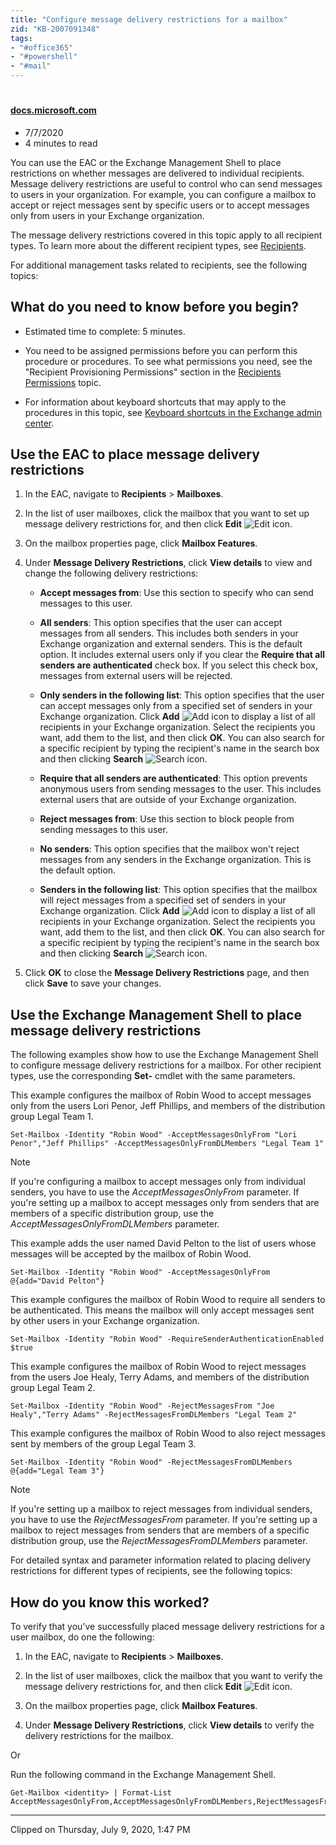 ```yaml
---
title: "Configure message delivery restrictions for a mailbox"
zid: "KB-2007091348"
tags:
- "#office365"
- "#powershell"
- "#mail"
---
```



# 
#### [docs.microsoft.com](https://docs.microsoft.com/en-us/exchange/recipients/user-mailboxes/message-delivery-restrictions)

*   7/7/2020
*   4 minutes to read


You can use the EAC or the Exchange Management Shell to place restrictions on whether messages are delivered to individual recipients. Message delivery restrictions are useful to control who can send messages to users in your organization. For example, you can configure a mailbox to accept or reject messages sent by specific users or to accept messages only from users in your Exchange organization.

The message delivery restrictions covered in this topic apply to all recipient types. To learn more about the different recipient types, see [Recipients](../recipients?view=exchserver-2019).

For additional management tasks related to recipients, see the following topics:

What do you need to know before you begin?
------------------------------------------

*   Estimated time to complete: 5 minutes.
    
*   You need to be assigned permissions before you can perform this procedure or procedures. To see what permissions you need, see the "Recipient Provisioning Permissions" section in the [Recipients Permissions](../../permissions/feature-permissions/recipient-permissions?view=exchserver-2019) topic.
    
*   For information about keyboard shortcuts that may apply to the procedures in this topic, see [Keyboard shortcuts in the Exchange admin center](../../about-documentation/exchange-admin-center-keyboard-shortcuts?view=exchserver-2019).
    

Use the EAC to place message delivery restrictions
--------------------------------------------------

1.  In the EAC, navigate to **Recipients** > **Mailboxes**.
    
2.  In the list of user mailboxes, click the mailbox that you want to set up message delivery restrictions for, and then click **Edit** ![Edit icon](../../exchangeserver/media/itpro_eac_editicon.png?view=exchserver-2019).
    
3.  On the mailbox properties page, click **Mailbox Features**.
    
4.  Under **Message Delivery Restrictions**, click **View details** to view and change the following delivery restrictions:
    
    *   **Accept messages from**: Use this section to specify who can send messages to this user.
        
    *   **All senders**: This option specifies that the user can accept messages from all senders. This includes both senders in your Exchange organization and external senders. This is the default option. It includes external users only if you clear the **Require that all senders are authenticated** check box. If you select this check box, messages from external users will be rejected.
        
    *   **Only senders in the following list**: This option specifies that the user can accept messages only from a specified set of senders in your Exchange organization. Click **Add** ![Add icon](../../exchangeserver/media/itpro_eac_addicon.png?view=exchserver-2019) to display a list of all recipients in your Exchange organization. Select the recipients you want, add them to the list, and then click **OK**. You can also search for a specific recipient by typing the recipient's name in the search box and then clicking **Search** ![Search icon](../../exchangeserver/media/itpro_eac_.png?view=exchserver-2019).
        
    *   **Require that all senders are authenticated**: This option prevents anonymous users from sending messages to the user. This includes external users that are outside of your Exchange organization.
        
    *   **Reject messages from**: Use this section to block people from sending messages to this user.
        
    *   **No senders**: This option specifies that the mailbox won't reject messages from any senders in the Exchange organization. This is the default option.
        
    *   **Senders in the following list**: This option specifies that the mailbox will reject messages from a specified set of senders in your Exchange organization. Click **Add** ![Add icon](../../exchangeserver/media/itpro_eac_addicon.png?view=exchserver-2019) to display a list of all recipients in your Exchange organization. Select the recipients you want, add them to the list, and then click **OK**. You can also search for a specific recipient by typing the recipient's name in the search box and then clicking **Search** ![Search icon](../../exchangeserver/media/itpro_eac_.png?view=exchserver-2019).
        
5.  Click **OK** to close the **Message Delivery Restrictions** page, and then click **Save** to save your changes.
    

Use the Exchange Management Shell to place message delivery restrictions
------------------------------------------------------------------------

The following examples show how to use the Exchange Management Shell to configure message delivery restrictions for a mailbox. For other recipient types, use the corresponding **Set-** cmdlet with the same parameters.

This example configures the mailbox of Robin Wood to accept messages only from the users Lori Penor, Jeff Phillips, and members of the distribution group Legal Team 1.

    Set-Mailbox -Identity "Robin Wood" -AcceptMessagesOnlyFrom "Lori Penor","Jeff Phillips" -AcceptMessagesOnlyFromDLMembers "Legal Team 1"
    

Note

If you're configuring a mailbox to accept messages only from individual senders, you have to use the _AcceptMessagesOnlyFrom_ parameter. If you're setting up a mailbox to accept messages only from senders that are members of a specific distribution group, use the _AcceptMessagesOnlyFromDLMembers_ parameter.

This example adds the user named David Pelton to the list of users whose messages will be accepted by the mailbox of Robin Wood.

    Set-Mailbox -Identity "Robin Wood" -AcceptMessagesOnlyFrom @{add="David Pelton"}
    

This example configures the mailbox of Robin Wood to require all senders to be authenticated. This means the mailbox will only accept messages sent by other users in your Exchange organization.

    Set-Mailbox -Identity "Robin Wood" -RequireSenderAuthenticationEnabled $true
    

This example configures the mailbox of Robin Wood to reject messages from the users Joe Healy, Terry Adams, and members of the distribution group Legal Team 2.

    Set-Mailbox -Identity "Robin Wood" -RejectMessagesFrom "Joe Healy","Terry Adams" -RejectMessagesFromDLMembers "Legal Team 2"
    

This example configures the mailbox of Robin Wood to also reject messages sent by members of the group Legal Team 3.

    Set-Mailbox -Identity "Robin Wood" -RejectMessagesFromDLMembers @{add="Legal Team 3"}
    

Note

If you're setting up a mailbox to reject messages from individual senders, you have to use the _RejectMessagesFrom_ parameter. If you're setting up a mailbox to reject messages from senders that are members of a specific distribution group, use the _RejectMessagesFromDLMembers_ parameter.

For detailed syntax and parameter information related to placing delivery restrictions for different types of recipients, see the following topics:

How do you know this worked?
----------------------------

To verify that you've successfully placed message delivery restrictions for a user mailbox, do one the following:

1.  In the EAC, navigate to **Recipients** > **Mailboxes**.
    
2.  In the list of user mailboxes, click the mailbox that you want to verify the message delivery restrictions for, and then click **Edit** ![Edit icon](../../exchangeserver/media/itpro_eac_editicon.png?view=exchserver-2019).
    
3.  On the mailbox properties page, click **Mailbox Features**.
    
4.  Under **Message Delivery Restrictions**, click **View details** to verify the delivery restrictions for the mailbox.
    

Or

Run the following command in the Exchange Management Shell.

    Get-Mailbox <identity> | Format-List AcceptMessagesOnlyFrom,AcceptMessagesOnlyFromDLMembers,RejectMessagesFrom,RejectMessagesFromDLMembers,RequireSenderAuthenticationEnabled

---

Clipped on Thursday, July 9, 2020, 1:47 PM